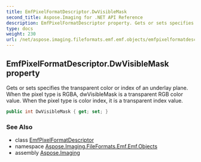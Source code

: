```yaml
---
title: EmfPixelFormatDescriptor.DwVisibleMask
second_title: Aspose.Imaging for .NET API Reference
description: EmfPixelFormatDescriptor property. Gets or sets specifies the transparent color or index of an underlay plane. When the pixel type is RGBA dwVisibleMask is a transparent RGB color value. When the pixel type is color index it is a transparent index value
type: docs
weight: 230
url: /net/aspose.imaging.fileformats.emf.emf.objects/emfpixelformatdescriptor/dwvisiblemask/
---
```

## EmfPixelFormatDescriptor.DwVisibleMask property

Gets or sets specifies the transparent color or index of an underlay plane. When the pixel type is RGBA, dwVisibleMask is a transparent RGB color value. When the pixel type is color index, it is a transparent index value.

```csharp
public int DwVisibleMask { get; set; }
```

### See Also

* class [EmfPixelFormatDescriptor](../)
* namespace [Aspose.Imaging.FileFormats.Emf.Emf.Objects](../../emfpixelformatdescriptor/)
* assembly [Aspose.Imaging](../../../)


